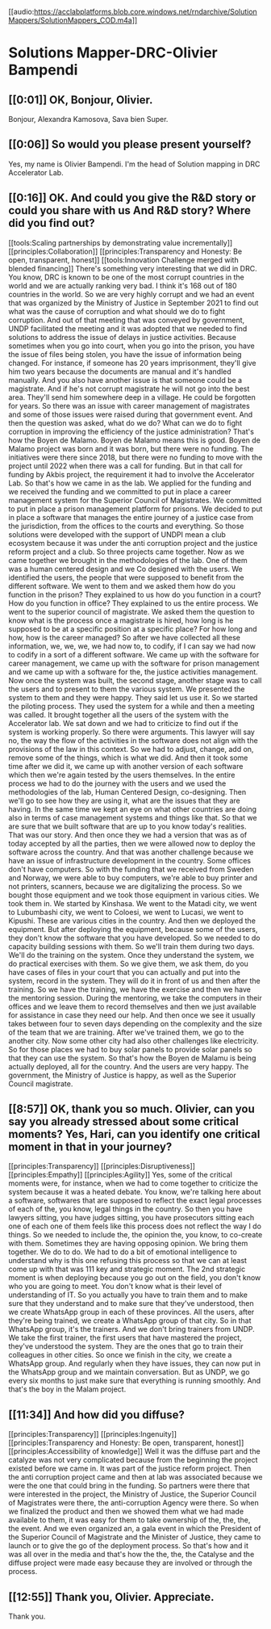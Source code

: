 [[audio:https://acclabplatforms.blob.core.windows.net/rndarchive/SolutionMappers/SolutionMappers_COD.m4a]]

# Solutions Mapper-DRC-Olivier Bampendi

## [[0:01]] OK, Bonjour, Olivier\.

Bonjour, Alexandra Kamosova, Sava bien Super\.

## [[0:06]] So would you please present yourself?

Yes, my name is Olivier Bampendi\. I'm the head of Solution mapping in DRC Accelerator Lab\.

## [[0:16]] OK\. And could you give the R&D story or could you share with us And R&D story? Where did you find out?

[[tools:Scaling partnerships by demonstrating value incrementally]]
[[principles:Collaboration]]
[[principles:Transparency and Honesty: Be open, transparent, honest]]
[[tools:Innovation Challenge merged with blended financing]]
There's something very interesting that we did in DRC\. You know, DRC is known to be one of the most corrupt countries in the world and we are actually ranking very bad\. I think it's 168 out of 180 countries in the world\. So we are very highly corrupt and we had an event that was organized by the Ministry of Justice in September 2021 to find out what was the cause of corruption and what should we do to fight corruption\. And out of that meeting that was conveyed by government, UNDP facilitated the meeting and it was adopted that we needed to find solutions to address the issue of delays in justice activities\. Because sometimes when you go into court, when you go into the prison, you have the issue of files being stolen, you have the issue of information being changed\. For instance, if someone has 20 years imprisonment, they'll give him two years because the documents are manual and it's handled manually\. And you also have another issue is that someone could be a magistrate\. And if he's not corrupt magistrate he will not go into the best area\. They'll send him somewhere deep in a village\. He could be forgotten for years\. So there was an issue with career management of magistrates and some of those issues were raised during that government event\. And then the question was asked, what do we do? What can we do to fight corruption in improving the efficiency of the justice administration? That's how the Boyen de Malamo\. Boyen de Malamo means this is good\. Boyen de Malamo project was born and it was born, but there were no funding\. The initiatives were there since 2018, but there were no funding to move with the project until 2022 when there was a call for funding\. But in that call for funding by Akbis project, the requirement it had to involve the Accelerator Lab\. So that's how we came in as the lab\. We applied for the funding and we received the funding and we committed to put in place a career management system for the Superior Council of Magistrates\. We committed to put in place a prison management platform for prisons\. We decided to put in place a software that manages the entire journey of a justice case from the jurisdiction, from the offices to the courts and everything\. So those solutions were developed with the support of UNDPI mean a club ecosystem because it was under the anti corruption project and the justice reform project and a club\. So three projects came together\. Now as we came together we brought in the methodologies of the lab\. One of them was a human centered design and we Co designed with the users\. We identified the users, the people that were supposed to benefit from the different software\. We went to them and we asked them how do you function in the prison? They explained to us how do you function in a court? How do you function in office? They explained to us the entire process\. We went to the superior council of magistrate\. We asked them the question to know what is the process once a magistrate is hired, how long is he supposed to be at a specific position at a specific place? For how long and how, how is the career managed? So after we have collected all these information, we, we, we, we had now to, to codify, if I can say we had now to codify in a sort of a different software\. We came up with the software for career management, we came up with the software for prison management and we came up with a software for the, the justice activities management\. Now once the system was built, the second stage, another stage was to call the users and to present to them the various system\. We presented the system to them and they were happy\. They said let us use it\. So we started the piloting process\. They used the system for a while and then a meeting was called\. It brought together all the users of the system with the Accelerator lab\. We sat down and we had to criticize to find out if the system is working properly\. So there were arguments\. This lawyer will say no, the way the flow of the activities in the software does not align with the provisions of the law in this context\. So we had to adjust, change, add on, remove some of the things, which is what we did\. And then it took some time after we did it, we came up with another version of each software which then we're again tested by the users themselves\. In the entire process we had to do the journey with the users and we used the methodologies of the lab, Human Centered Design, co\-designing\. Then we'll go to see how they are using it, what are the issues that they are having\. In the same time we kept an eye on what other countries are doing also in terms of case management systems and things like that\. So that we are sure that we built software that are up to you know today's realities\. That was our story\. And then once they we had a version that was as of today accepted by all the parties, then we were allowed now to deploy the software across the country\. And that was another challenge because we have an issue of infrastructure development in the country\. Some offices don't have computers\. So with the funding that we received from Sweden and Norway, we were able to buy computers, we're able to buy printer and not printers, scanners, because we are digitalizing the process\. So we bought those equipment and we took those equipment in various cities\. We took them in\. We started by Kinshasa\. We went to the Matadi city, we went to Lubumbashi city, we went to Coloesi, we went to Lucasi, we went to Kipushi\. These are various cities in the country\. And then we deployed the equipment\. But after deploying the equipment, because some of the users, they don't know the software that you have developed\. So we needed to do capacity building sessions with them\. So we'll train them during two days\. We'll do the training on the system\. Once they understand the system, we do practical exercises with them\. So we give them, we ask them, do you have cases of files in your court that you can actually and put into the system, record in the system\. They will do it in front of us and then after the training\. So we have the training, we have the exercise and then we have the mentoring session\. During the mentoring, we take the computers in their offices and we leave them to record themselves and then we just available for assistance in case they need our help\. And then once we see it usually takes between four to seven days depending on the complexity and the size of the team that we are training\. After we've trained them, we go to the another city\. Now some other city had also other challenges like electricity\. So for those places we had to buy solar panels to provide solar panels so that they can use the system\. So that's how the Boyen de Malamu is being actually deployed, all for the country\. And the users are very happy\. The government, the Ministry of Justice is happy, as well as the Superior Council magistrate\.

## [[8:57]] OK, thank you so much\. Olivier, can you say you already stressed about some critical moments? Yes, Hari, can you identify one critical moment in that in your journey?

[[principles:Transparency]]
[[principles:Disruptiveness]]
[[principles:Empathy]]
[[principles:Agility]]
Yes, some of the critical moments were, for instance, when we had to come together to criticize the system because it was a heated debate\. You know, we're talking here about a software, softwares that are supposed to reflect the exact legal processes of each of the, you know, legal things in the country\. So then you have lawyers sitting, you have judges sitting, you have prosecutors sitting each one of each one of them feels like this process does not reflect the way I do things\. So we needed to include the, the opinion the, you know, to co\-create with them\. Sometimes they are having opposing opinion\. We bring them together\. We do to do\. We had to do a bit of emotional intelligence to understand why is this one refusing this process so that we can at least come up with that was 111 key and strategic moment\. The 2nd strategic moment is when deploying because you go out on the field, you don't know who you are going to meet\. You don't know what is their level of understanding of IT\. So you actually you have to train them and to make sure that they understand and to make sure that they've understood, then we create WhatsApp group in each of these provinces\. All the users, after they're being trained, we create a WhatsApp group of that city\. So in that WhatsApp group, it's the trainers\. And we don't bring trainers from UNDP\. We take the first trainer, the first users that have mastered the project, they've understood the system\. They are the ones that go to train their colleagues in other cities\. So once we finish in the city, we create a WhatsApp group\. And regularly when they have issues, they can now put in the WhatsApp group and we maintain conversation\. But as UNDP, we go every six months to just make sure that everything is running smoothly\. And that's the boy in the Malam project\.

## [[11:34]] And how did you diffuse?

[[principles:Transparency]]
[[principles:Ingenuity]]
[[principles:Transparency and Honesty: Be open, transparent, honest]]
[[principles:Accessibility of knowledge]]
Well it was the diffuse part and the catalyze was not very complicated because from the beginning the project existed before we came in\. It was part of the justice reform project\. Then the anti corruption project came and then at lab was associated because we were the one that could bring in the funding\. So partners were there that were interested in the project, the Ministry of Justice, the Superior Council of Magistrates were there, the anti\-corruption Agency were there\. So when we finalized the product and then we showed them what we had made available to them, it was easy for them to take ownership of the, the, the, the event\. And we even organized an, a gala event in which the President of the Superior Council of Magistrate and the Minister of Justice, they came to launch or to give the go of the deployment process\. So that's how and it was all over in the media and that's how the the, the, the Catalyse and the diffuse project were made easy because they are involved or through the process\.

## [[12:55]] Thank you, Olivier\. Appreciate\.

Thank you\.

